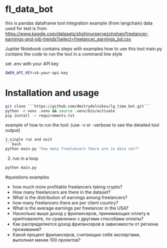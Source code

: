 # fl_data_bot
this is pandas dataframe tool integration example (from langchain)
data used for test is from https://www.kaggle.com/datasets/shohinurpervezshohan/freelancer-earnings-and-job-trends?select=freelancer_earnings_bd.csv

Jupiter Notebook contains steps with examples how to use this tool
main.py contains the code to run the tool in a command line style

set .env with your API key
```bash
QWEN_API_KEY=sk-your-api-key
```
# Installation and usage
```bash
git clone ```https://github.com/dmitrydolnikov/lg_time_bot.git```
python -m venv .venv && source .venv/bin/activate
pip install -r requirements.txt
````
example of how to run the tool:
(use -v or -verbose to see the detailed tool output)
```bash
1.single run and exit
```bash
python main.py "how many freelancers there are in data set?"
```
2. run in a loop
```bash
python main.py
```

#questions examples

- how much more profitable freelancers taking crypto?
- How many freelancers are there in the dataset?
- What is the distribution of earnings among freelancers?
- how many freelancers there are per client country?
- What is the average earnings per freelancer in the USA?
- Насколько выше доход у фрилансеров, принимающих оплату в криптовалюте, по сравнению с другими способами оплаты?
- Как распределяется доход фрилансеров в зависимости от региона проживания?
- Какой процент фрилансеров, считающих себя экспертами, выполнил менее 100 проектов?
